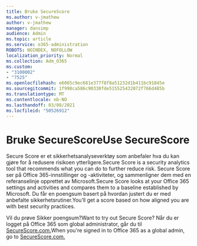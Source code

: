 ```yaml
---
title: Bruke SecureScore
ms.author: v-jmathew
author: v-jmathew
manager: dansimp
audience: Admin
ms.topic: article
ms.service: o365-administration
ROBOTS: NOINDEX, NOFOLLOW
localization_priority: Normal
ms.collection: Adm_O365
ms.custom:
- "3100002"
- "7525"
ms.openlocfilehash: e6065c9ec681e377f8f8a51232d1b411bc91845e
ms.sourcegitcommit: 1f998ca586c90330fde515525432072f766d485b
ms.translationtype: MT
ms.contentlocale: nb-NO
ms.lasthandoff: 03/08/2021
ms.locfileid: "50526912"
---
```

# <a name="use-securescore"></a><span data-ttu-id="764f4-102">Bruke SecureScore</span><span class="sxs-lookup"><span data-stu-id="764f4-102">Use SecureScore</span></span>

<span data-ttu-id="764f4-103">Secure Score er et sikkerhetsanalyseverktøy som anbefaler hva du kan gjøre for å redusere risikoen ytterligere.</span><span class="sxs-lookup"><span data-stu-id="764f4-103">Secure Score is a security analytics tool that recommends what you can do to further reduce risk.</span></span> <span data-ttu-id="764f4-104">Secure Score ser på Office 365-innstillinger og -aktiviteter, og sammenligner dem med en referanselinje opprettet av Microsoft.</span><span class="sxs-lookup"><span data-stu-id="764f4-104">Secure Score looks at your Office 365 settings and activities and compares them to a baseline established by Microsoft.</span></span> <span data-ttu-id="764f4-105">Du får en poengsum basert på hvordan justert du er med anbefalte sikkerhetsrutiner.</span><span class="sxs-lookup"><span data-stu-id="764f4-105">You’ll get a score based on how aligned you are with best security practices.</span></span>

<span data-ttu-id="764f4-106">Vil du prøve Sikker poengsum?</span><span class="sxs-lookup"><span data-stu-id="764f4-106">Want to try out Secure Score?</span></span> <span data-ttu-id="764f4-107">Når du er logget på Office 365 som global administrator, går du til [SecureScore.com.](https://securescore.office.com/)</span><span class="sxs-lookup"><span data-stu-id="764f4-107">When you're signed in to Office 365 as a global admin, go to [SecureScore.com.](https://securescore.office.com/)</span></span>
